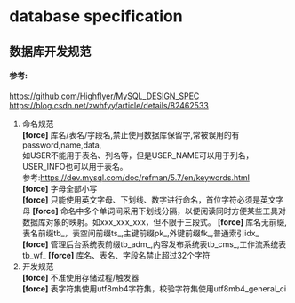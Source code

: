 # database specification
## 数据库开发规范
#### 参考:
https://github.com/Highflyer/MySQL_DESIGN_SPEC
https://blog.csdn.net/zwhfyy/article/details/82462533
1. 命名规范 \
**[force]** 库名/表名/字段名,禁止使用数据库保留字,常被误用的有password,name,data, \
如USER不能用于表名、列名等，但是USER_NAME可以用于列名，USER_INFO也可以用于表名。 \
参考:https://dev.mysql.com/doc/refman/5.7/en/keywords.html \
**[force]** 字母全部小写 \
**[force]** 只能使用英文字母、下划线、数字进行命名，首位字符必须是英文字母 
**[force]** 命名中多个单词间采用下划线分隔，以便阅读同时方便某些工具对数据库对象的映射。如xxx_xxx_xxx，但不限于三段式。
**[force]** 库名无前缀,表名前缀tb_，表空间前缀ts_,主键前缀pk_,外键前缀fk_,普通索引idx_ \
**[force]** 管理后台系统表前缀tb_adm_,内容发布系统表tb_cms_,工作流系统表tb_wf_
**[force]** 库名、表名、字段名禁止超过32个字符
2. 开发规范 \
**[force]** 不准使用存储过程/触发器 \
**[force]** 表字符集使用utf8mb4字符集，校验字符集使用utf8mb4_general_ci

